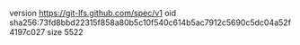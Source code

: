 version https://git-lfs.github.com/spec/v1
oid sha256:73fd8bbd22315f858a80b5c10f540c614b5ac7912c5690c5dc04a52f4197c027
size 5522
